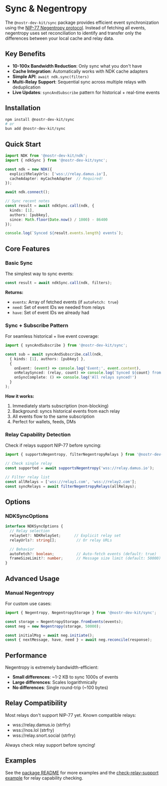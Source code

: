 # Sync & Negentropy

The `@nostr-dev-kit/sync` package provides efficient event synchronization using the [NIP-77 Negentropy protocol](https://nips.nostr.com/77). Instead of fetching all events, negentropy uses set reconciliation to identify and transfer only the differences between your local cache and relay data.

## Key Benefits

- **10-100x Bandwidth Reduction**: Only sync what you don't have
- **Cache Integration**: Automatically works with NDK cache adapters
- **Simple API**: `await ndk.sync(filters)` 
- **Multi-Relay Support**: Sequential sync across multiple relays with deduplication
- **Live Updates**: `syncAndSubscribe` pattern for historical + real-time events

## Installation

```bash
npm install @nostr-dev-kit/sync
# or
bun add @nostr-dev-kit/sync
```

## Quick Start

```typescript
import NDK from '@nostr-dev-kit/ndk';
import { ndkSync } from '@nostr-dev-kit/sync';

const ndk = new NDK({
  explicitRelayUrls: ['wss://relay.damus.io'],
  cacheAdapter: myCacheAdapter  // Required!
});

await ndk.connect();

// Sync recent notes
const result = await ndkSync.call(ndk, {
  kinds: [1],
  authors: [pubkey],
  since: Math.floor(Date.now() / 1000) - 86400
});

console.log(`Synced ${result.events.length} events`);
```

## Core Features

### Basic Sync

The simplest way to sync events:

```typescript
const result = await ndkSync.call(ndk, filters);
```

**Returns:**
- `events`: Array of fetched events (if `autoFetch: true`)
- `need`: Set of event IDs we needed from relays
- `have`: Set of event IDs we already had

### Sync + Subscribe Pattern

For seamless historical + live event coverage:

```typescript
import { syncAndSubscribe } from '@nostr-dev-kit/sync';

const sub = await syncAndSubscribe.call(ndk,
  { kinds: [1], authors: [pubkey] },
  {
    onEvent: (event) => console.log('Event:', event.content),
    onRelaySynced: (relay, count) => console.log(`Synced ${count} from ${relay.url}`),
    onSyncComplete: () => console.log('All relays synced!')
  }
);
```

**How it works:**
1. Immediately starts subscription (non-blocking)
2. Background: syncs historical events from each relay
3. All events flow to the same subscription
4. Perfect for wallets, feeds, DMs

### Relay Capability Detection

Check if relays support NIP-77 before syncing:

```typescript
import { supportsNegentropy, filterNegentropyRelays } from '@nostr-dev-kit/sync';

// Check single relay
const supported = await supportsNegentropy('wss://relay.damus.io');

// Filter relay list
const allRelays = ['wss://relay1.com', 'wss://relay2.com'];
const syncRelays = await filterNegentropyRelays(allRelays);
```

## Options

### NDKSyncOptions

```typescript
interface NDKSyncOptions {
  // Relay selection
  relaySet?: NDKRelaySet;      // Explicit relay set
  relayUrls?: string[];         // Or relay URLs

  // Behavior
  autoFetch?: boolean;          // Auto-fetch events (default: true)
  frameSizeLimit?: number;      // Message size limit (default: 50000)
}
```

## Advanced Usage

### Manual Negentropy

For custom use cases:

```typescript
import { Negentropy, NegentropyStorage } from '@nostr-dev-kit/sync';

const storage = NegentropyStorage.fromEvents(events);
const neg = new Negentropy(storage, 50000);

const initialMsg = await neg.initiate();
const { nextMessage, have, need } = await neg.reconcile(response);
```

## Performance

Negentropy is extremely bandwidth-efficient:

- **Small differences**: ~1-2 KB to sync 1000s of events
- **Large differences**: Scales logarithmically
- **No differences**: Single round-trip (~100 bytes)

## Relay Compatibility

Most relays don't support NIP-77 yet. Known compatible relays:
- wss://relay.damus.io (strfry)
- wss://nos.lol (strfry)
- wss://relay.snort.social (strfry)

Always check relay support before syncing!

## Examples

See the [package README](https://github.com/nostr-dev-kit/ndk/blob/master/sync/README.md) for more examples and the [check-relay-support example](https://github.com/nostr-dev-kit/ndk/blob/master/sync/examples/check-relay-support.ts) for relay capability checking.
